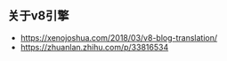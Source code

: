 ## 关于v8引擎
* https://xenojoshua.com/2018/03/v8-blog-translation/
* https://zhuanlan.zhihu.com/p/33816534
